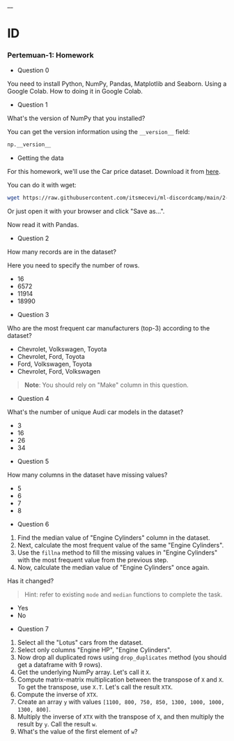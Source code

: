 __

# ID

### Pertemuan-1: Homework


* Question 0

You need to install Python, NumPy, Pandas, Matplotlib and Seaborn. Using a Google Colab.
How to doing it in Google Colab. 

* Question 1

What's the version of NumPy that you installed? 

You can get the version information using the `__version__` field:

```python
np.__version__
```

* Getting the data 

For this homework, we'll use the Car price dataset. Download it from 
[here](https://raw.githubusercontent.com/itsmecevi/ml-discordcamp/main/2-regression/cardataset.csv).

You can do it with wget:

```bash
wget https://raw.githubusercontent.com/itsmecevi/ml-discordcamp/main/2-regression/cardataset.csv
```

Or just open it with your browser and click "Save as...".

Now read it with Pandas.

* Question 2

How many records are in the dataset?

Here you need to specify the number of rows.

- 16
- 6572
- 11914
- 18990

* Question 3

Who are the most frequent car manufacturers (top-3) according to the dataset?

- Chevrolet, Volkswagen, Toyota
- Chevrolet, Ford, Toyota
- Ford, Volkswagen, Toyota
- Chevrolet, Ford, Volkswagen

> **Note**: You should rely on "Make" column in this question.

* Question 4

What's the number of unique Audi car models in the dataset?

- 3
- 16
- 26
- 34

* Question 5

How many columns in the dataset have missing values?

- 5
- 6
- 7
- 8

* Question 6

1. Find the median value of "Engine Cylinders" column in the dataset.
2. Next, calculate the most frequent value of the same "Engine Cylinders".
3. Use the `fillna` method to fill the missing values in "Engine Cylinders" with the most frequent value from the previous step.
4. Now, calculate the median value of "Engine Cylinders" once again.

Has it changed?

> Hint: refer to existing `mode` and `median` functions to complete the task.

- Yes
- No

* Question 7

1. Select all the "Lotus" cars from the dataset.
2. Select only columns "Engine HP", "Engine Cylinders".
3. Now drop all duplicated rows using `drop_duplicates` method (you should get a dataframe with 9 rows).
4. Get the underlying NumPy array. Let's call it `X`.
5. Compute matrix-matrix multiplication between the transpose of `X` and `X`. To get the transpose, use `X.T`. Let's call the result `XTX`.
6. Compute the inverse of `XTX`.
7. Create an array `y` with values `[1100, 800, 750, 850, 1300, 1000, 1000, 1300, 800]`.
8. Multiply the inverse of `XTX` with the transpose of `X`, and then multiply the result by `y`. Call the result `w`.
9. What's the value of the first element of `w`?

